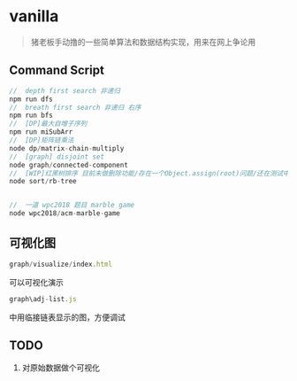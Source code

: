 # vanilla

 > 猪老板手动撸的一些简单算法和数据结构实现，用来在网上争论用

## Command Script
``` javascript
//  depth first search 非递归
npm run dfs
//  breath first search 非递归 右序
npm run bfs
//  [DP]最大自增子序列  
npm run miSubArr
//  [DP]矩阵链乘法
node dp/matrix-chain-multiply
//  [graph] disjoint set
node graph/connected-component
//  [WIP]红黑树排序 目前未做删除功能/存在一个Object.assign(root)问题/还在测试中
node sort/rb-tree


//  一道 wpc2018 题目 marble game
node wpc2018/acm-marble-game

```

## 可视化图
``` javascript
graph/visualize/index.html
```
可以可视化演示
``` javascript
graph\adj-list.js
```
中用临接链表显示的图，方便调试

## TODO
 1. 对原始数据做个可视化
